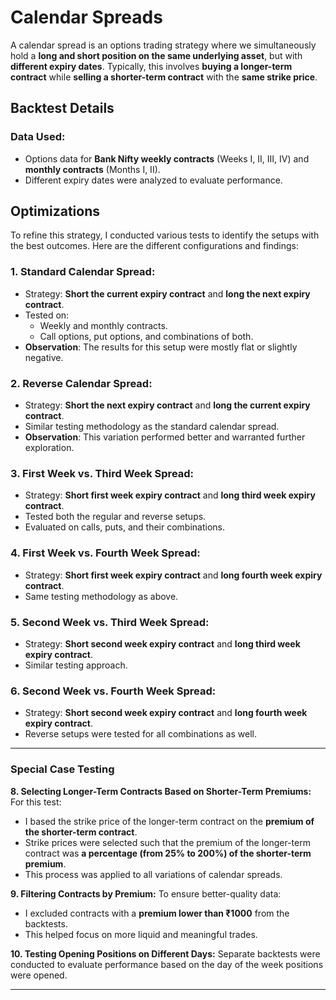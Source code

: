 # **Calendar Spreads**

A calendar spread is an options trading strategy where we simultaneously hold a **long and short position on the same underlying asset**, but with **different expiry dates**. Typically, this involves **buying a longer-term contract** while **selling a shorter-term contract** with the **same strike price**. 

## **Backtest Details**

### Data Used:
- Options data for **Bank Nifty weekly contracts** (Weeks I, II, III, IV) and **monthly contracts** (Months I, II).
- Different expiry dates were analyzed to evaluate performance.

## **Optimizations**

To refine this strategy, I conducted various tests to identify the setups with the best outcomes. Here are the different configurations and findings:

### **1. Standard Calendar Spread:**
- Strategy: **Short the current expiry contract** and **long the next expiry contract**.
- Tested on:
  - Weekly and monthly contracts.
  - Call options, put options, and combinations of both.
- **Observation**: The results for this setup were mostly flat or slightly negative.

### **2. Reverse Calendar Spread:**
- Strategy: **Short the next expiry contract** and **long the current expiry contract**.
- Similar testing methodology as the standard calendar spread.
- **Observation**: This variation performed better and warranted further exploration.

### **3. First Week vs. Third Week Spread:**
- Strategy: **Short first week expiry contract** and **long third week expiry contract**.
- Tested both the regular and reverse setups.
- Evaluated on calls, puts, and their combinations.

### **4. First Week vs. Fourth Week Spread:**
- Strategy: **Short first week expiry contract** and **long fourth week expiry contract**.
- Same testing methodology as above.

### **5. Second Week vs. Third Week Spread:**
- Strategy: **Short second week expiry contract** and **long third week expiry contract**.
- Similar testing approach.

### **6. Second Week vs. Fourth Week Spread:**
- Strategy: **Short second week expiry contract** and **long fourth week expiry contract**.
- Reverse setups were tested for all combinations as well.

---

### **Special Case Testing**

**8. Selecting Longer-Term Contracts Based on Shorter-Term Premiums:**
For this test:
- I based the strike price of the longer-term contract on the **premium of the shorter-term contract**.
- Strike prices were selected such that the premium of the longer-term contract was **a percentage (from 25% to 200%) of the shorter-term premium**.
- This process was applied to all variations of calendar spreads.

**9. Filtering Contracts by Premium:**
To ensure better-quality data:
- I excluded contracts with a **premium lower than ₹1000** from the backtests. 
- This helped focus on more liquid and meaningful trades.

**10. Testing Opening Positions on Different Days:**
Separate backtests were conducted to evaluate performance based on the day of the week positions were opened.

---


